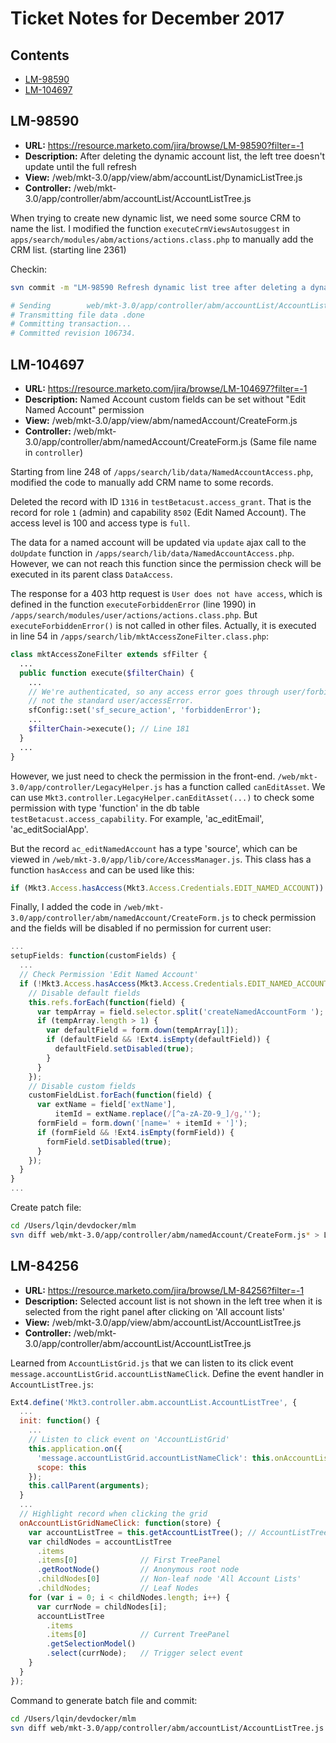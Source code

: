 # Ticket Notes for December 2017

## Contents

* <a href="#lm-98590">LM-98590</a>
* <a href="#lm-104697">LM-104697</a>

## LM-98590

* **URL:** https://resource.marketo.com/jira/browse/LM-98590?filter=-1
* **Description:** After deleting the dynamic account list, the left tree doesn't update until the full refresh
* **View:** /web/mkt-3.0/app/view/abm/accountList/DynamicListTree.js
* **Controller:** /web/mkt-3.0/app/controller/abm/accountList/AccountListTree.js

When trying to create new dynamic list, we need some source CRM to name the list. I modified the function `executeCrmViewsAutosuggest` in `apps/search/modules/abm/actions/actions.class.php` to manually add the CRM list. (starting line 2361)

Checkin: 

```bash
svn commit -m "LM-98590 Refresh dynamic list tree after deleting a dynamic account list." web/mkt-3.0/app/controller/abm/accountList/AccountListTree.js

# Sending        web/mkt-3.0/app/controller/abm/accountList/AccountListTree.js
# Transmitting file data .done
# Committing transaction...
# Committed revision 106734.
```

## LM-104697

* **URL:** https://resource.marketo.com/jira/browse/LM-104697?filter=-1
* **Description:** Named Account custom fields can be set without "Edit Named Account" permission
* **View:** /web/mkt-3.0/app/view/abm/namedAccount/CreateForm.js
* **Controller:** /web/mkt-3.0/app/controller/abm/namedAccount/CreateForm.js (Same file name in `controller`)

Starting from line 248 of `/apps/search/lib/data/NamedAccountAccess.php`, modified the code to manually add CRM name to some records.

Deleted the record with ID `1316` in `testBetacust.access_grant`. That is the record for role `1` (admin) and capability `8502` (Edit Named Account). The access level is 100 and access type is `full`.

The data for a named account will be updated via `update` ajax call to the `doUpdate` function in  `/apps/search/lib/data/NamedAccountAccess.php`. However, we can not reach this function since the permission check will be executed in its parent class `DataAccess`.

The response for a 403 http request is `User does not have access`, which is defined in the function `executeForbiddenError` (line 1990) in `/apps/search/modules/user/actions/actions.class.php`. But `executeForbiddenError()` is not called in other files. Actually, it is executed in line 54 in `/apps/search/lib/mktAccessZoneFilter.class.php`:

```php
class mktAccessZoneFilter extends sfFilter {
  ...
  public function execute($filterChain) {
    ...
    // We're authenticated, so any access error goes through user/forbiddenError handler,
    // not the standard user/accessError.
    sfConfig::set('sf_secure_action', 'forbiddenError');
    ...
    $filterChain->execute(); // Line 181
  }
  ...
}
```

However, we just need to check the permission in the front-end. `/web/mkt-3.0/app/controller/LegacyHelper.js` has a function called `canEditAsset`. We can use `Mkt3.controller.LegacyHelper.canEditAsset(...)` to check some permission with type 'function' in the db table `testBetacust.access_capability`. For example, 'ac_editEmail', 'ac_editSocialApp'.

But the record `ac_editNamedAccount` has a type 'source', which can be viewed in `/web/mkt-3.0/app/lib/core/AccessManager.js`. This class has a function `hasAccess` and can be used like this: 

```javascript
if (Mkt3.Access.hasAccess(Mkt3.Access.Credentials.EDIT_NAMED_ACCOUNT)) { ... }
```

Finally, I added the code in `/web/mkt-3.0/app/controller/abm/namedAccount/CreateForm.js` to check permission and the fields will be disabled if no permission for current user:

```javascript
...
setupFields: function(customFields) {
  ...
  // Check Permission 'Edit Named Account'
  if (!Mkt3.Access.hasAccess(Mkt3.Access.Credentials.EDIT_NAMED_ACCOUNT)) {
    // Disable default fields
    this.refs.forEach(function(field) {
      var tempArray = field.selector.split('createNamedAccountForm ');
      if (tempArray.length > 1) {
        var defaultField = form.down(tempArray[1]);
        if (defaultField && !Ext4.isEmpty(defaultField)) {
          defaultField.setDisabled(true);
        }
      }
    });
    // Disable custom fields
    customFieldList.forEach(function(field) {
      var extName = field['extName'],
          itemId = extName.replace(/[^a-zA-Z0-9_]/g,'');
      formField = form.down('[name=' + itemId + ']');
      if (formField && !Ext4.isEmpty(formField)) {
        formField.setDisabled(true);
      }
    });
  }
}
...
```

Create patch file:
```bash
cd /Users/lqin/devdocker/mlm
svn diff web/mkt-3.0/app/controller/abm/namedAccount/CreateForm.js* > Liyu-20171213.patch
```

## LM-84256

* **URL:** https://resource.marketo.com/jira/browse/LM-84256?filter=-1
* **Description:** Selected account list is not shown in the left tree when it is selected from the right panel after clicking on 'All account lists'
* **View:** /web/mkt-3.0/app/view/abm/accountList/AccountListTree.js
* **Controller:** /web/mkt-3.0/app/controller/abm/accountList/AccountListTree.js

Learned from `AccountListGrid.js` that we can listen to its click event `message.accountListGrid.accountListNameClick`. Define the event handler in `AccountListTree.js`:

```javascript
Ext4.define('Mkt3.controller.abm.accountList.AccountListTree', {
  ...
  init: function() {
    ...
    // Listen to click event on 'AccountListGrid'
    this.application.on({
      'message.accountListGrid.accountListNameClick': this.onAccountListGridNameClick,
      scope: this
    });
    this.callParent(arguments);
  }
  ...
  // Highlight record when clicking the grid
  onAccountListGridNameClick: function(store) {
    var accountListTree = this.getAccountListTree(); // AccountListTree View
    var childNodes = accountListTree
      .items
      .items[0]              // First TreePanel
      .getRootNode()         // Anonymous root node
      .childNodes[0]         // Non-leaf node 'All Account Lists'
      .childNodes;           // Leaf Nodes
    for (var i = 0; i < childNodes.length; i++) {
      var currNode = childNodes[i];
      accountListTree
        .items
        .items[0]            // Current TreePanel
        .getSelectionModel() 
        .select(currNode);   // Trigger select event
    }
  }
});
```

Command to generate batch file and commit:

```bash
cd /Users/lqin/devdocker/mlm
svn diff web/mkt-3.0/app/controller/abm/accountList/AccountListTree.js > LM-84256-Liyu-20171213.patch
```

